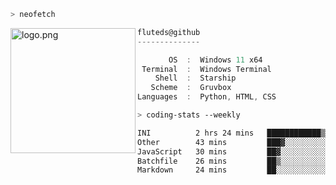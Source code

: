 ```zsh
> neofetch
```

<!--img align="left" src="https://github.com/fluteds.png" alt="logo.png" width="200"/>-->
<img align="left" src="https://external-content.duckduckgo.com/iu/?u=https%3A%2F%2F78.media.tumblr.com%2F975fca5f82161b190efdcaa05ffbd4ec%2Ftumblr_p6q6m9TJF01x3p3jmo1_500.png&f=1&nofb=1" alt="logo.png" width="200"/>

```csharp
fluteds@github
--------------

       OS  :  Windows 11 x64
 Terminal  :  Windows Terminal
    Shell  :  Starship
   Scheme  :  Gruvbox
Languages  :  Python, HTML, CSS
```

```zsh
> coding-stats --weekly
```

<!--START_SECTION:waka-->

```txt
INI          2 hrs 24 mins   ████████████▒░░░░░░░░░░░░   49.28 %
Other        43 mins         ███▓░░░░░░░░░░░░░░░░░░░░░   14.94 %
JavaScript   30 mins         ██▓░░░░░░░░░░░░░░░░░░░░░░   10.34 %
Batchfile    26 mins         ██▒░░░░░░░░░░░░░░░░░░░░░░   09.15 %
Markdown     24 mins         ██░░░░░░░░░░░░░░░░░░░░░░░   08.52 %
```

<!--END_SECTION:waka-->
